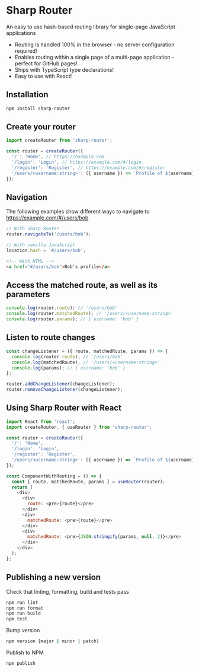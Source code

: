 # Sharp Router

An easy to use hash-based routing library for single-page JavaScript applications

- Routing is handled 100% in the browser - no server configuration required!
- Enables routing within a single page of a multi-page application - perfect for GitHub pages!
- Ships with TypeScript type declarations!
- Easy to use with React!

## Installation

```bash
npm install sharp-router
```

## Create your router

```javascript
import createRouter from 'sharp-router';

const router = createRouter({
  '/': 'Home', // https://example.com
  '/login': 'Login', // https://example.com/#/login
  '/register': 'Register', // https://example.com/#/register
  '/users/<username:string>': ({ username }) => `Profile of ${username}`, // https://example.com/#/users/bob
});
```

## Navigation

The following examples show different ways to navigate to https://example.com/#/users/bob

```javascript
// With Sharp Router
router.navigateTo('/users/bob');
```

```javascript
// With vanilla JavaScript
location.hash = '#/users/bob';
```

```html
<!-- With HTML -->
<a href="#/users/bob">Bob's profile</a>
```

## Access the matched route, as well as its parameters

```javascript
console.log(router.route); // '/users/bob'
console.log(router.matchedRoute); // '/users/<username:string>'
console.log(router.params); // { username: 'bob' }
```

## Listen to route changes

```javascript
const changeListener = ({ route, matchedRoute, params }) => {
  console.log(router.route); // '/users/bob'
  console.log(matchedRoute); // '/users/<username:string>'
  console.log(params); // { username: 'bob' }
};

router.addChangeListener(changeListener);
router.removeChangeListener(changeListener);
```

## Using Sharp Router with React

```javascript
import React from 'react';
import createRouter, { useRouter } from 'sharp-router';

const router = createRouter({
  '/': 'Home',
  '/login': 'Login',
  '/register': 'Register',
  '/users/<username:string>': ({ username }) => `Profile of ${username}`,
});

const ComponentWithRouting = () => {
  const { route, matchedRoute, params } = useRouter(router);
  return (
    <div>
      <div>
        route: <pre>{route}</pre>
      </div>
      <div>
        matchedRoute: <pre>{route}</pre>
      </div>
      <div>
        matchedRoute: <pre>{JSON.stringify(params, null, 2)}</pre>
      </div>
    </div>
  );
};
```

## Publishing a new version

Check that linting, formatting, build and tests pass

```bash
npm run lint
npm run format
npm run build
npm test
```

Bump version

```bash
npm version [major | minor | patch]
```

Publish to NPM

```bash
npm publish
```
